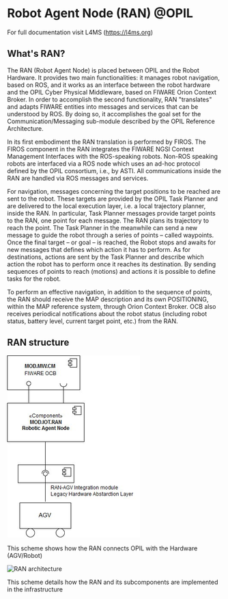 # Robot Agent Node (RAN) @OPIL 

For full documentation visit L4MS (https://l4ms.org)

## What's RAN?

The RAN (Robot Agent Node) is placed between OPIL and the Robot Hardware. It provides two main functionalities: it manages robot navigation, based on ROS, and it works as an interface between the robot hardware and the OPIL Cyber Physical Middleware, based on FIWARE Orion Context Broker. In order to accomplish the second functionality, RAN "translates" and adapts FIWARE entities into messages and services that can be understood  by ROS. By doing so, it accomplishes the goal set for the Communication/Messaging sub-module described by the OPIL Reference Architecture.

In its first embodiment the RAN translation is performed by FIROS. The FIROS component in the RAN integrates the FIWARE NGSI Context Management Interfaces with the ROS-speaking robots. Non-ROS speaking robots are interfaced via a ROS node which uses an ad-hoc protocol defined by the OPIL consortium, i.e., by ASTI. All communications inside the RAN are handled via ROS messages and services. 

For navigation, messages concerning the target positions to be reached are sent to the robot. These targets are provided by the OPIL Task Planner and are delivered to the local execution layer, i.e. a local trajectory planner, inside the RAN. In particular, Task Planner messages provide target points to the RAN, one point for each message. The RAN plans its trajectory to reach the point. The Task Planner in the meanwhile can send a new message to guide the robot through a series of points – called waypoints. Once the final target – or goal – is reached, the Robot stops and awaits for new messages that defines which action it has to perform. As for destinations, actions are sent by the Task Planner and describe which action the robot has to perform once it reaches its destination.  By sending sequences of points to reach (motions) and actions it is possible to define tasks for the robot.

To perform an effective navigation, in addition to the sequence of points, the RAN should receive the MAP description and its own POSITIONING, within the MAP reference system, through Orion Context Broker. OCB also receives periodical notifications about the robot status (including robot status, battery level, current target point, etc.) from the RAN.


## RAN structure

   ![overall architecture](ranArch1.jpg)
   
  This scheme shows how the RAN connects OPIL with the Hardware (AGV/Robot)
   
   ![RAN architecture](imgs/ranArch2.png)
   
   This scheme details how the RAN and its subcomponents are implemented in the infrastructure
